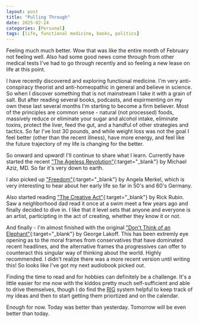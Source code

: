 ```yaml
---
layout: post
title: "Pulling Through"
date: 2025-02-24
categories: [Personal]
tags: [life, functional medicine, books, politics]
---
```


Feeling much much better. Wow that was like the entire month of February not feeling well. Also had some good news come through from other medical tests I've had to go through recently and so feeling a new lease on life at this point.

I have recently discovered and exploring functional medicine. I'm very anti-conspiracy theorist and anti-homeopathic in general and believe in science. So when I discover something that is not mainstream I take it with a grain of salt. But after reading several books, podcasts, and expirmenting on my own these last several months I'm starting to become a firm believer. Most of the principles are common sense - natural (not processed) foods, massively reduce or eliminate your sugar and alcohol intake, eliminate toxins, protect the liver, feed the gut, and a handful of other strategies and tactics. So far I've lost 30 pounds, and while weight loss was not the goal I feel better (other than the recent illness), have more energy, and feel like the future trajectory of my life is changing for the better.

So onward and upward! I'll continue to share what I learn. Currently have started the recent ["The Ageless Revolution"](https://www.barnesandnoble.com/w/the-ageless-revolution-michael-aziz-md/1145841770?ean=9780757325144){:target="_blank"} by Michael Aziz, MD. So far it's very down to earth.

I also picked up ["Freedom"](https://www.barnesandnoble.com/w/freedom-angela-merkel/1146307269?ean=9781250319906){:target="_blank"} by Angela Merkel, which is very interesting to hear about her early life so far in 50's and 60's Germany.

Also started reading ["The Creative Act"](https://www.barnesandnoble.com/w/the-creative-act-rick-rubin/1141404747?ean=9780593652886){:target="_blank"} by Rick Rubin. Saw a neighborhood dad read it once at a swim meet a few years ago and finally decided to dive in. I like that it level sets that anyone and everyone is an artist, participting in the act of creating, whether they know it or not.

And finally - I'm almost finished with the original ["Don't Think of an Elephant"](https://www.barnesandnoble.com/w/dont-think-of-an-elephant-george-lakoff/1110948013?ean=2940171140052){:target="_blank"} by George Lakoff. This has been extremly eye opening as to the moral frames from conservatives that have dominated recent headlines, and the alternative frames tha progressives can offer to counteract this singular way of thinking about the world. Highly recommended. I didn't realize there was a more recent version until writing this! So looks like I've got my next audiobook picked out.

Finding the time to read and for hobbies can definitely be a challenge. It's a little easier for me now with the kiddos pretty much self-sufficient and able to drive themselves, though I do find the [RIG](/routines-ideas-goals/) system helpful to keep track of my ideas and then to start getting them priortized and on the calendar.

Enough for now. Today was better than yesterday. Tomorrow will be even better than today.
